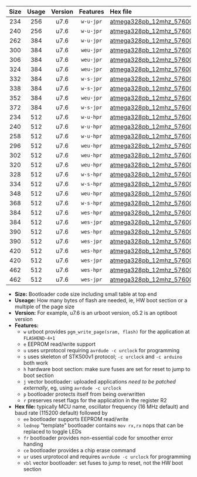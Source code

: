 |Size|Usage|Version|Features|Hex file|
|:-:|:-:|:-:|:-:|:--|
|234|256|u7.6|`w-u-jpr`|[atmega328pb_12mhz_57600bps_ur_vbl.hex](https://raw.githubusercontent.com/stefanrueger/urboot/main//atmega328pb_12mhz_57600bps_ur_vbl.hex)|
|240|256|u7.6|`w-u-jpr`|[atmega328pb_12mhz_57600bps_lednop_ur_vbl.hex](https://raw.githubusercontent.com/stefanrueger/urboot/main//atmega328pb_12mhz_57600bps_lednop_ur_vbl.hex)|
|262|384|u7.6|`w-u-jpr`|[atmega328pb_12mhz_57600bps_lednop_fr_ur_vbl.hex](https://raw.githubusercontent.com/stefanrueger/urboot/main//atmega328pb_12mhz_57600bps_lednop_fr_ur_vbl.hex)|
|300|384|u7.6|`weu-jpr`|[atmega328pb_12mhz_57600bps_ee_ur_vbl.hex](https://raw.githubusercontent.com/stefanrueger/urboot/main//atmega328pb_12mhz_57600bps_ee_ur_vbl.hex)|
|306|384|u7.6|`weu-jpr`|[atmega328pb_12mhz_57600bps_ee_lednop_ur_vbl.hex](https://raw.githubusercontent.com/stefanrueger/urboot/main//atmega328pb_12mhz_57600bps_ee_lednop_ur_vbl.hex)|
|324|384|u7.6|`weu-jpr`|[atmega328pb_12mhz_57600bps_ee_lednop_fr_ur_vbl.hex](https://raw.githubusercontent.com/stefanrueger/urboot/main//atmega328pb_12mhz_57600bps_ee_lednop_fr_ur_vbl.hex)|
|332|384|u7.6|`w-s-jpr`|[atmega328pb_12mhz_57600bps_vbl.hex](https://raw.githubusercontent.com/stefanrueger/urboot/main//atmega328pb_12mhz_57600bps_vbl.hex)|
|338|384|u7.6|`w-s-jpr`|[atmega328pb_12mhz_57600bps_lednop_vbl.hex](https://raw.githubusercontent.com/stefanrueger/urboot/main//atmega328pb_12mhz_57600bps_lednop_vbl.hex)|
|352|384|u7.6|`weu-jpr`|[atmega328pb_12mhz_57600bps_ee_lednop_fr_ce_ur_vbl.hex](https://raw.githubusercontent.com/stefanrueger/urboot/main//atmega328pb_12mhz_57600bps_ee_lednop_fr_ce_ur_vbl.hex)|
|372|384|u7.6|`w-s-jpr`|[atmega328pb_12mhz_57600bps_lednop_fr_vbl.hex](https://raw.githubusercontent.com/stefanrueger/urboot/main//atmega328pb_12mhz_57600bps_lednop_fr_vbl.hex)|
|234|512|u7.6|`w-u-hpr`|[atmega328pb_12mhz_57600bps_ur.hex](https://raw.githubusercontent.com/stefanrueger/urboot/main//atmega328pb_12mhz_57600bps_ur.hex)|
|240|512|u7.6|`w-u-hpr`|[atmega328pb_12mhz_57600bps_lednop_ur.hex](https://raw.githubusercontent.com/stefanrueger/urboot/main//atmega328pb_12mhz_57600bps_lednop_ur.hex)|
|258|512|u7.6|`w-u-hpr`|[atmega328pb_12mhz_57600bps_lednop_fr_ur.hex](https://raw.githubusercontent.com/stefanrueger/urboot/main//atmega328pb_12mhz_57600bps_lednop_fr_ur.hex)|
|296|512|u7.6|`weu-hpr`|[atmega328pb_12mhz_57600bps_ee_ur.hex](https://raw.githubusercontent.com/stefanrueger/urboot/main//atmega328pb_12mhz_57600bps_ee_ur.hex)|
|302|512|u7.6|`weu-hpr`|[atmega328pb_12mhz_57600bps_ee_lednop_ur.hex](https://raw.githubusercontent.com/stefanrueger/urboot/main//atmega328pb_12mhz_57600bps_ee_lednop_ur.hex)|
|320|512|u7.6|`weu-hpr`|[atmega328pb_12mhz_57600bps_ee_lednop_fr_ur.hex](https://raw.githubusercontent.com/stefanrueger/urboot/main//atmega328pb_12mhz_57600bps_ee_lednop_fr_ur.hex)|
|328|512|u7.6|`w-s-hpr`|[atmega328pb_12mhz_57600bps.hex](https://raw.githubusercontent.com/stefanrueger/urboot/main//atmega328pb_12mhz_57600bps.hex)|
|334|512|u7.6|`w-s-hpr`|[atmega328pb_12mhz_57600bps_lednop.hex](https://raw.githubusercontent.com/stefanrueger/urboot/main//atmega328pb_12mhz_57600bps_lednop.hex)|
|348|512|u7.6|`weu-hpr`|[atmega328pb_12mhz_57600bps_ee_lednop_fr_ce_ur.hex](https://raw.githubusercontent.com/stefanrueger/urboot/main//atmega328pb_12mhz_57600bps_ee_lednop_fr_ce_ur.hex)|
|368|512|u7.6|`w-s-hpr`|[atmega328pb_12mhz_57600bps_lednop_fr.hex](https://raw.githubusercontent.com/stefanrueger/urboot/main//atmega328pb_12mhz_57600bps_lednop_fr.hex)|
|384|512|u7.6|`wes-hpr`|[atmega328pb_12mhz_57600bps_ee.hex](https://raw.githubusercontent.com/stefanrueger/urboot/main//atmega328pb_12mhz_57600bps_ee.hex)|
|384|512|u7.6|`wes-jpr`|[atmega328pb_12mhz_57600bps_ee_vbl.hex](https://raw.githubusercontent.com/stefanrueger/urboot/main//atmega328pb_12mhz_57600bps_ee_vbl.hex)|
|390|512|u7.6|`wes-hpr`|[atmega328pb_12mhz_57600bps_ee_lednop.hex](https://raw.githubusercontent.com/stefanrueger/urboot/main//atmega328pb_12mhz_57600bps_ee_lednop.hex)|
|390|512|u7.6|`wes-jpr`|[atmega328pb_12mhz_57600bps_ee_lednop_vbl.hex](https://raw.githubusercontent.com/stefanrueger/urboot/main//atmega328pb_12mhz_57600bps_ee_lednop_vbl.hex)|
|420|512|u7.6|`wes-hpr`|[atmega328pb_12mhz_57600bps_ee_lednop_fr.hex](https://raw.githubusercontent.com/stefanrueger/urboot/main//atmega328pb_12mhz_57600bps_ee_lednop_fr.hex)|
|420|512|u7.6|`wes-jpr`|[atmega328pb_12mhz_57600bps_ee_lednop_fr_vbl.hex](https://raw.githubusercontent.com/stefanrueger/urboot/main//atmega328pb_12mhz_57600bps_ee_lednop_fr_vbl.hex)|
|462|512|u7.6|`wes-hpr`|[atmega328pb_12mhz_57600bps_ee_lednop_fr_ce.hex](https://raw.githubusercontent.com/stefanrueger/urboot/main//atmega328pb_12mhz_57600bps_ee_lednop_fr_ce.hex)|
|462|512|u7.6|`wes-jpr`|[atmega328pb_12mhz_57600bps_ee_lednop_fr_ce_vbl.hex](https://raw.githubusercontent.com/stefanrueger/urboot/main//atmega328pb_12mhz_57600bps_ee_lednop_fr_ce_vbl.hex)|

- **Size:** Bootloader code size including small table at top end
- **Useage:** How many bytes of flash are needed, ie, HW boot section or a multiple of the page size
- **Version:** For example, u7.6 is an urboot version, o5.2 is an optiboot version
- **Features:**
  + `w` urboot provides `pgm_write_page(sram, flash)` for the application at `FLASHEND-4+1`
  + `e` EEPROM read/write support
  + `u` uses urprotocol requiring `avrdude -c urclock` for programming
  + `s` uses skeleton of STK500v1 protocol; `-c urclock` and `-c arduino` both work
  + `h` hardware boot section: make sure fuses are set for reset to jump to boot section
  + `j` vector bootloader: uploaded applications *need to be patched externally*, eg, using `avrdude -c urclock`
  + `p` bootloader protects itself from being overwritten
  + `r` preserves reset flags for the application in the register R2
- **Hex file:** typically MCU name, oscillator frequency (16 MHz default) and baud rate (115200 default) followed by
  + `ee` bootloader supports EEPROM read/write
  + `lednop` "template" bootloader contains `mov rx,rx` nops that can be replaced to toggle LEDs
  + `fr` bootloader provides non-essential code for smoother error handing
  + `ce` bootloader provides a chip erase command
  + `ur` uses urprotocol and requires `avrdude -c urclock` for programming
  + `vbl` vector bootloader: set fuses to jump to reset, not the HW boot section
